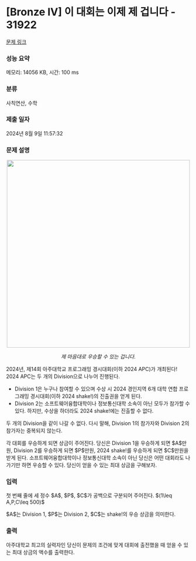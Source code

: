 # [Bronze IV] 이 대회는 이제 제 겁니다 - 31922 

[문제 링크](https://www.acmicpc.net/problem/31922) 

### 성능 요약

메모리: 14056 KB, 시간: 100 ms

### 분류

사칙연산, 수학

### 제출 일자

2024년 8월 9일 11:57:32

### 문제 설명

<p style="text-align: center;"><img data-image="ddb33a12-6c5a-4052-851c-ee6aade7eccd" src="https://upload.acmicpc.net/ddb33a12-6c5a-4052-851c-ee6aade7eccd/-/preview/" style="width: 500px; height: 512px;"></p>

<p style="text-align: center;"><cite>제 마음대로 우승할 수 있는 겁니다.</cite></p>

<p>2024년, 제14회 아주대학교 프로그래밍 경시대회(이하 2024 APC)가 개최된다! 2024 APC는 두 개의 Division으로 나누어 진행된다.</p>

<ul>
	<li>Division 1은 누구나 참여할 수 있으며 수상 시 2024 경인지역 6개 대학 연합 프로그래밍 경시대회(이하 2024 shake!)의 진출권을 얻게 된다.</li>
	<li>Division 2는 소프트웨어융합대학이나 정보통신대학 소속이 아닌 모두가 참가할 수 있다. 하지만, 수상을 하더라도 2024 shake!에는 진출할 수 없다.</li>
</ul>

<p>두 개의 Division을 같이 나갈 수 없다. 다시 말해, Division 1의 참가자와 Division 2의 참가자는 중복되지 않는다.</p>

<p>각 대회를 우승하게 되면 상금이 주어진다. 당신은 Division 1을 우승하게 되면 $A$만원, Division 2를 우승하게 되면 $P$만원, 2024 shake!를 우승하게 되면 $C$만원을 받게 된다. 소프트웨어융합대학이나 정보통신대학 소속이 아닌 당신은 어떤 대회라도 나가기만 하면 우승할 수 있다. 당신이 얻을 수 있는 최대 상금을 구해보자.</p>

### 입력 

 <p>첫 번째 줄에 세 정수 $A$, $P$, $C$가 공백으로 구분되어 주어진다. $(1\leq A,P,C\leq 500)$</p>

<p>$A$는 Division 1, $P$는 Division 2, $C$는 shake!의 우승 상금을 의미한다.</p>

### 출력 

 <p>아주대학교 최고의 실력자인 당신이 문제의 조건에 맞게 대회에 출전했을 때 얻을 수 있는 최대 상금의 액수를 출력한다.</p>

